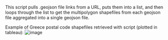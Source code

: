 This script pulls .geojson file links from a URL, puts them into a list, and then loops through the list to get the multipolygon shapefiles from each geojson file aggregated into a single geojson file. 

Example of Greece postal code shapefiles retrieved with script (plotted in tableau):
![image](https://user-images.githubusercontent.com/71391244/186174633-5c1ff516-5eaf-4ca8-8f9f-4d67e4bc0fef.png)
